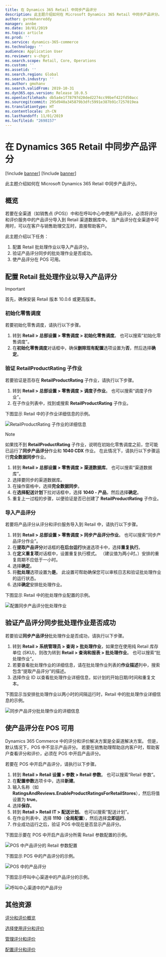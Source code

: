 ```yaml
---
title: 在 Dynamics 365 Retail 中同步产品评分
description: 此主题介绍如何在 Microsoft Dynamics 365 Retail 中同步产品评分。
author: gvrmohanreddy
manager: annbe
ms.date: 10/01/2019
ms.topic: article
ms.prod: ''
ms.service: dynamics-365-commerce
ms.technology: ''
audience: Application User
ms.reviewer: v-chgri
ms.search.scope: Retail, Core, Operations
ms.custom: ''
ms.assetid: ''
ms.search.region: Global
ms.search.industry: ''
ms.author: gmohanv
ms.search.validFrom: 2019-10-31
ms.dyn365.ops.version: Release 10.0.5
ms.openlocfilehash: db5a4e1f78797d20ded2274cc99bef422fd50acc
ms.sourcegitcommit: 295d940a345879b3dfc5991e387b91c7257019ea
ms.translationtype: HT
ms.contentlocale: zh-CN
ms.lasthandoff: 11/01/2019
ms.locfileid: "2698157"
---
```

# <a name="sync-product-ratings-in-dynamics-365-retail"></a>在 Dynamics 365 Retail 中同步产品评分

[!include [banner](includes/preview-banner.md)]
[!include [banner](includes/banner.md)]

此主题介绍如何在 Microsoft Dynamics 365 Retail 中同步产品评分。

## <a name="overview"></a>概览

若要在全渠道（如销售点 (POS)）中和在呼叫中心中使用产品评分，必须将评分和评价服务中的产品评分导入到 Retail 渠道数据库中。 当产品评分在全渠道中可用时，可以在客户与销售助理交互时，直接帮助客户。

此主题介绍以下任务：

1. 配置 Retail 批处理作业以导入产品评分。
1. 验证产品评分同步的批处理作业是否成功。
1. 使产品评分在 POS 可用。

## <a name="configure-a-retail-batch-job-to-import-product-ratings"></a>配置 Retail 批处理作业以导入产品评分

> [!IMPORTANT]
> 首先，确保安装 Retail 版本 10.0.6 或更高版本。

### <a name="initialize-the-retail-scheduler"></a>初始化零售调度

若要初始化零售调度，请执行以下步骤。

1. 转到 **Retail \> 总部设置 \> 零售调度 \> 初始化零售调度**。 也可以搜索“初始化零售调度”。
1. 在**初始化零售调度**对话框中，确保**删除现有配置**选项设置为**否**，然后选择**确定**。

### <a name="verify-the-retailproductrating-subjob"></a>验证 RetailProductRating 子作业

若要验证是否存在 **RetailProductRating** 子作业，请执行以下步骤。

1. 转到 **Retail \> 总部设置 \> 零售调度 \> 调度子作业**。 也可以搜索“调度子作业”。
1. 在子作业列表中，找到或搜索 **RetailProductRating** 子作业。

下图显示 Retail 中的子作业详细信息的示例。

![RetailProductRating 子作业的详细信息](media/rnr-hq-ratings-sub-job.png)

> [!NOTE]
> 如果找不到 **RetailProductRating** 子作业，说明在初始化零售调度之前，您可能已运行了**同步产品评分**作业和 **1040 CDX** 作业。 在此情况下，请执行以下步骤运行**完全数据同步**作业。
>
> 1. 转到 **Retail \> 总部设置 \> 零售调度 \> 渠道数据库**。 也可以搜索“渠道数据库”。
> 1. 选择要同步的渠道数据库。
> 1. 在操作窗格中，选择**完全数据同步**。
> 1. 在**选择配送计划**下拉对话框中，选择 **1040 - 产品**，然后选择**确定**。
> 1. 重复上一过程的步骤，以便验证是否已创建了 **RetailProductRating** 子作业。

### <a name="import-product-ratings"></a>导入产品评分

若要将产品评分从评分和评价服务导入到 Retail 中，请执行以下步骤。

1. 转到 **Retail \> 总部设置 \> 零售调度 \> 同步产品评分作业**。 也可以搜索“同步产品评分作业”。
1. 在**提取产品评分**对话框的**在后台运行**快速选项卡中，选择**重复执行**。
1. 在**定义重复项**对话框中，设置重复执行模式。 （建议值为两小时。）安排的重复周期不应低于一小时。
1. 选择**确定**。
1. 将**批处理**选项设置为**是**。 此设置可帮助确保您可以审核日志和验证批处理作业的运行状态。
1. 选择**确定**安排批处理作业。

下图显示 Retail 中的批处理作业配置的示例。

![配置同步产品评分批处理作业](media/rnr-hq-batchjob-recurrence.png)

## <a name="verify-that-the-batch-job-for-product-rating-synchronization-was-successful"></a>验证产品评分同步批处理作业是否成功

若要验证**同步产品评分**批处理作业是否成功，请执行以下步骤。

1. 转到 **Retail \> 系统管理员 \> 查询 \> 批处理作业**，如果您在使用纯 Retail 库存单位 (SKU)，则改为转到 **Retail \> 查询和报表 \> 批处理作业**。 也可以搜索“批处理作业”。
1. 若要查看批处理作业的详细信息，请在批处理作业列表的**作业描述**列中，搜索包含“提取产品评分”的描述。
1. 选择作业 ID 以查看批处理作业详细信息，如计划的开始日期/时间和重复文本。

下图显示当安排批处理作业以两小时的间隔运行时，Retail 中的批处理作业详细信息的示例。

![同步产品评分批处理作业的详细信息](media/rnr-hq-batchjob-status-checking.png)

## <a name="make-product-ratings-available-at-the-pos"></a>使产品评分在 POS 可用

Dynamics 365 Commerce 中的评分和评价解决方案是全渠道解决方案。 但是，默认情况下，POS 中不显示产品评分。 若要在销售助理帮助店内客户时，帮助客户查看评分和评价，必须在 POS 中开启产品评分。

若要在 POS 中开启产品评分，请执行以下步骤。

1. 转到  **Retail \> Retail 设置 \> 参数 \> Retail 参数**。 也可以搜索“Retail 参数”。
1. 在**配置参数**选项卡中，选择**新建**。
1. 输入名称（如 **RatingsAndReviews.EnableProductRatingsForRetailStores**），然后将值设置为 **true**。
1. 选择**保存**。
1. 转到 **Retail \> Retail IT \> 配送计划**。 也可以搜索“配送计划”。
1. 在作业列表中，选择 **1110**（**全局配置**），然后选择**立即运行**。
1. 作业成功运行之后，验证 POS 中现在是否显示产品评分。

下图显示要在 POS 中开启产品评分所需 Retail 参数配置的示例。

![POS 中产品评分的 Retail 参数配置](media/rnr-hq-enable-ratings-in-pos.png)

下图显示 POS 中的产品评分的示例。

![POS 中的产品评分](media/rnr-pos-catalog-ratings.png)

下图显示呼叫中心渠道中的产品评分的示例。

![呼叫中心渠道中的产品评分](media/rnr-call-center-ratings.png)

## <a name="additional-resources"></a>其他资源

[评分和评价概览](ratings-reviews-overview.md)

[选择使用评分和评价](opt-in-ratings-reviews.md)

[管理评分和评价](manage-reviews.md)

[配置评分和评价](configure-ratings-reviews.md)
